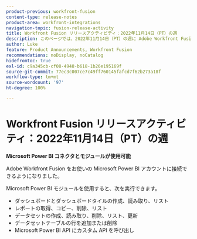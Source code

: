 ```yaml
---
product-previous: workfront-fusion
content-type: release-notes
product-area: workfront-integrations
navigation-topic: fusion-release-activity
title: Workfront Fusion リリースアクティビティ：2022年11月14日（PT）の週
description: このページでは、2022年11月14日（PT）の週に Adobe Workfront Fusion で行われたすべての機能強化について説明します。
author: Luke
feature: Product Announcements, Workfront Fusion
recommendations: noDisplay, noCatalog
hidefromtoc: true
exl-id: c9a345cb-cf08-4948-b618-1b26e195169f
source-git-commit: 77ec3c007ce7c49ff760145fafcd7f62b273a18f
workflow-type: tm+mt
source-wordcount: '97'
ht-degree: 100%

---
```


# Workfront Fusion リリースアクティビティ：2022年11月14日（PT）の週

**Microsoft Power BI コネクタとモジュールが使用可能**

Adobe Workfront Fusion をお使いの Microsoft Power BI アカウントに接続できるようになりました。

Microsoft Power BI モジュールを使用すると、次を実行できます。

* ダッシュボードとダッシュボードタイルの作成、読み取り、リスト
* レポートの取得、コピー、削除、リスト
* データセットの作成、読み取り、削除、リスト、更新
* データセットテーブルの行を追加または削除
* Microsoft Power BI API にカスタム API を呼び出し

